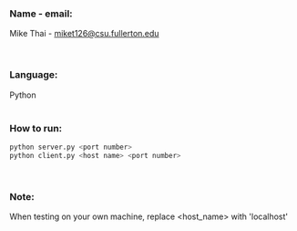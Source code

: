 ### Name - email:  <br />
Mike Thai - miket126@csu.fullerton.edu  <br />



<br />

### Language: <br />
Python  <br /><br />



### How to run: 
```bash
python server.py <port number>
python client.py <host name> <port number>
```
<br />


### Note: <br />
When testing on your own machine, replace <host_name> with 'localhost' <br />
